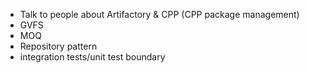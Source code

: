 - Talk to people about Artifactory & CPP (CPP package management)
- GVFS
- MOQ
- Repository pattern
- integration tests/unit test boundary